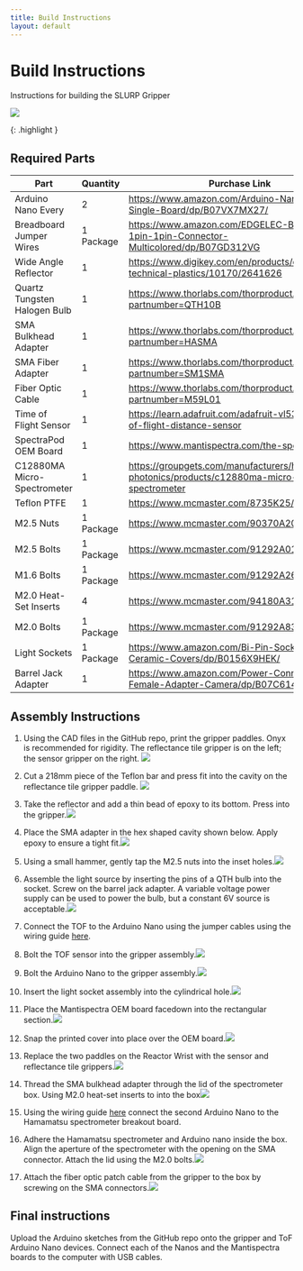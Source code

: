 ```yaml
---
title: Build Instructions
layout: default
---
```


# Build Instructions
Instructions for building the SLURP Gripper

<p><IMG SRC="images/Other_Gripper_Video_V1_AdobeExpress.gif"></p>
{: .highlight }

## Required Parts


| Part      | Quantity | Purchase Link |
| ----------- | ----------- | ----------- |
| Arduino Nano Every    | 2 |https://www.amazon.com/Arduino-Nano-Every-Single-Board/dp/B07VX7MX27/ |
| Breadboard Jumper Wires | 1 Package | https://www.amazon.com/EDGELEC-Breadboard-1pin-1pin-Connector-Multicolored/dp/B07GD312VG |
| Wide Angle Reflector   | 1 | https://www.digikey.com/en/products/detail/carclo-technical-plastics/10170/2641626 |
| Quartz Tungsten Halogen Bulb | 1 | https://www.thorlabs.com/thorproduct.cfm?partnumber=QTH10B|
| SMA Bulkhead Adapter | 1 | https://www.thorlabs.com/thorproduct.cfm?partnumber=HASMA |
| SMA Fiber Adapter | 1 | https://www.thorlabs.com/thorproduct.cfm?partnumber=SM1SMA |
| Fiber Optic Cable | 1 | https://www.thorlabs.com/thorproduct.cfm?partnumber=M59L01 |
| Time of Flight Sensor | 1 | https://learn.adafruit.com/adafruit-vl53l4cd-time-of-flight-distance-sensor |
| SpectraPod OEM Board | 1 | https://www.mantispectra.com/the-spectrapod/ |
| C12880MA Micro-Spectrometer | 1 | https://groupgets.com/manufacturers/hamamatsu-photonics/products/c12880ma-micro-spectrometer |
| Teflon PTFE | 1 | https://www.mcmaster.com/8735K25/ |
| M2.5 Nuts | 1 Package | https://www.mcmaster.com/90370A202 |
| M2.5 Bolts | 1 Package | https://www.mcmaster.com/91292A010 |
| M1.6 Bolts | 1 Package | https://www.mcmaster.com/91292A263 |
| M2.0 Heat-Set Inserts | 4 | https://www.mcmaster.com/94180A312 |
| M2.0 Bolts | 1 Package | https://www.mcmaster.com/91292A833 |
| Light Sockets | 1 Package | https://www.amazon.com/Bi-Pin-Socket-Watts-Ceramic-Covers/dp/B0156X9HEK/ |
| Barrel Jack Adapter | 1 | https://www.amazon.com/Power-Connector-Female-Adapter-Camera/dp/B07C61434H | 

## Assembly Instructions

1. Using the CAD files in the GitHub repo, print the gripper paddles. Onyx is recommended for rigidity. The reflectance tile gripper is on the left; the sensor gripper on the right. <IMG SRC="images/assembly_1.jpg">

2. Cut a 218mm piece of the Teflon bar and press fit into the cavity on the reflectance tile gripper paddle. <IMG SRC="images/assembly_2.jpg">

3. Take the reflector and add a thin bead of epoxy to its bottom. Press into the gripper.<IMG SRC="images/assembly_3.jpg">

4. Place the SMA adapter in the hex shaped cavity shown below. Apply epoxy to ensure a tight fit.<IMG SRC="images/assembly_4.jpg">

5. Using a small hammer, gently tap the M2.5 nuts into the inset holes.<IMG SRC="images/assembly_5.jpg">

6. Assemble the light source by inserting the pins of a QTH bulb into the socket. Screw on the barrel jack adapter. A variable voltage power supply can be used to power the bulb, but a constant 6V source is acceptable.<IMG SRC="images/assembly_6.jpg">

7. Connect the TOF to the Arduino Nano using the jumper cables using the wiring guide [here](https://learn.adafruit.com/adafruit-vl53l0x-micro-lidar-distance-sensor-breakout/arduino-code).

8. Bolt the TOF sensor into the gripper assembly.<IMG SRC="images/assembly_7.jpg">

9. Bolt the Arduino Nano to the gripper assembly.<IMG SRC="images/assembly_8.jpg">

10. Insert the light socket assembly into the cylindrical hole.<IMG SRC="images/assembly_9.jpg">

11. Place the Mantispectra OEM board facedown into the rectangular section.<IMG SRC="images/assembly_10.jpg">

12. Snap the printed cover into place over the OEM board.<IMG SRC="images/assembly_11.jpg">

13. Replace the two paddles on the Reactor Wrist with the sensor and reflectance tile grippers.<IMG SRC="images/assembly_12.jpg">

14. Thread the SMA bulkhead adapter through the lid of the spectrometer box. Using M2.0 heat-set inserts to into the box<IMG SRC="images/assembly_box.png">

15. Using the wiring guide [here](https://github.com/groupgets/c12880ma/blob/master/arduino_c12880ma_example/arduino_c12880ma_example.ino) connect the second Arduino Nano to the Hamamatsu spectrometer breakout board.

16. Adhere the Hamamatsu spectrometer and Arduino nano inside the box. Align the aperture of the spectrometer with the opening on the SMA connector. Attach the lid using the M2.0 bolts.<IMG SRC="images/assembly_box.png">

17. Attach the fiber optic patch cable from the gripper to the box by screwing on the SMA connectors.<IMG SRC="images/assembly_final.png">

## Final instructions
Upload the Arduino sketches from the GitHub repo onto the gripper and ToF Arduino Nano devices. Connect each of the Nanos and the Mantispectra boards to the computer with USB cables.